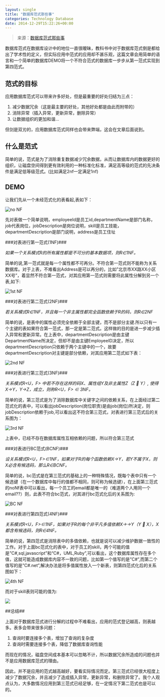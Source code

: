```yaml
---
layout: single
title: "数据库范式那些事"
categories: Technology Database
date: 2014-12-29T15:22:26+00:00
---
```


> 来源：[数据库范式那些事][1]


数据库范式在数据库设计中的地位一直很暧昧，教科书中对于数据库范式倒是都给出了学术性的定义，但实际应用中范式的应用却不甚乐观，这篇文章会用简单的语言和一个简单的数据库DEMO将一个不符合范式的数据库一步步从第一范式实现到第四范式。

 
## 范式的目标 ##

应用数据库范式可以带来许多好处，但是最重要的好处归结为三点：

1. 减少数据冗余（这是最主要的好处，其他好处都是由此而附带的）
2. 消除异常（插入异常，更新异常，删除异常）
3. 让数据组织的更加和谐…

但剑是双刃的，应用数据库范式同样也会带来弊端，这会在文章后面说到。
 
## 什么是范式  ##

简单的说，范式是为了消除重复数据减少冗余数据，从而让数据库内的数据更好的组织，让磁盘空间得到更有效利用的一种标准化标准，满足高等级的范式的先决条件是满足低等级范式。(比如满足2nf一定满足1nf)

 ## DEMO ##

让我们先从一个未经范式化的表看起,表如下：

![no NF](http://i.imgur.com/aO9xLlM.png)

先对表做一个简单说明，employeeId是员工id,departmentName是部门名称，job代表岗位，jobDescription是岗位说明，skill是员工技能，departmentDescription是部门说明，address是员工住址

###对表进行第一范式(1NF)###

*如果一个关系模式R的所有属性都是不可分的基本数据项，则R∈1NF。*

简单的说,第一范式就是每一个属性都不可再分。不符合第一范式则不能称为关系数据库。对于上表，不难看出Address是可以再分的，比如”北京市XX路XX小区XX号”，着显然不符合第一范式，对其应用第一范式则需要将此属性分解到另一个表,如下:

![1st NF](http://i.imgur.com/Tj9KgNb.png)

###对表进行第二范式(2NF)###

*若关系模式R∈1NF，并且每一个非主属性都完全函数依赖于R的码，则R∈2NF*

简单的说，是表中的属性必须完全依赖于全部主键，而不是部分主键.所以只有一个主键的表如果符合第一范式，那一定是第二范式。这样做的目的是进一步减少插入异常和更新异常。在上表中，departmentDescription是由主键DepartmentName所决定，但却不是由主键EmployeeID决定，所以departmentDescription只依赖于两个主键中的一个，故要departmentDescription对主键是部分依赖，对其应用第二范式如下表：

![2nd NF](http://i.imgur.com/AphbxrW.png)

###对表进行第三范式(3NF)###

*关系模式R<U，F> 中若不存在这样的码X、属性组Y及非主属性Z（Z  Y）, 使得X→Y，Y→Z，成立，则称R<U，F> ∈ 3NF。*

简单的说，第三范式是为了消除数据库中关键字之间的依赖关系，在上面经过第二范式化的表中，可以看出jobDescription(岗位职责)是由job(岗位)所决定，则jobDescription依赖于job,可以看出这不符合第三范式，对表进行第三范式后的关系图为：

![3rd NF](http://i.imgur.com/XVZtxfM.png)

上表中，已经不存在数据库属性互相依赖的问题，所以符合第三范式

###对表进行BC范式(BCNF)###

*设关系模式R<U，F>∈1NF，如果对于R的每个函数依赖X→Y，若Y不属于X，则X必含有候选码，那么R∈BCNF。*

简单的说，bc范式是在第三范式的基础上的一种特殊情况，既每个表中只有一个候选键（在一个数据库中每行的值都不相同，则可称为候选键），在上面第三范式的noNf表中可以看出，每一个员工的email都是唯一的（难道两个人用同一个email??）则，此表不符合bc范式，对其进行bc范式化后的关系图为:

![BC NF](http://i.imgur.com/W3t2EWm.png)

###对表进行第四范式(4NF)###

*关系模式R<U，F>∈1NF，如果对于R的每个非平凡多值依赖X→→Y（Y  X），X都含有候选码，则R∈4NF。*

简单的说，第四范式是消除表中的多值依赖，也就是说可以减少维护数据一致性的工作。对于上面bc范式化的表中，对于员工的skill，两个可能的值是”C#,sql,javascript”和“C#，UML,Ruby”,可以看出，这个数据库属性存在多个值，这就可能造成数据库内容不一致的问题，比如第一个值写的是”C#”,而第二个值写的是”C#.net”,解决办法是将多值属性放入一个新表，则第四范式化后的关系图如下：

![4th NF](http://i.imgur.com/f4lTcPW.png)

而对于skill表则可能的值为:

![](http://i.imgur.com/HbX9cpd.png)

##总结##

上面对于数据库范式进行分解的过程中不难看出，应用的范式登记越高，则表越多。表多会带来很多问题：

1. 查询时要连接多个表，增加了查询的复杂度
2. 查询时需要连接多个表，降低了数据库查询性能

而现在的情况，磁盘空间成本基本可以忽略不计，所以数据冗余所造成的问题也并不是应用数据库范式的理由。

因此，并不是应用的范式越高越好，要看实际情况而定。第三范式已经很大程度上减少了数据冗余，并且减少了造成插入异常，更新异常，和删除异常了。我个人观点认为，大多数情况应用到第三范式已经足够，在一定情况下第二范式也是可以的。



[1]: http://www.cnblogs.com/CareySon/archive/2010/02/16/1668803.html